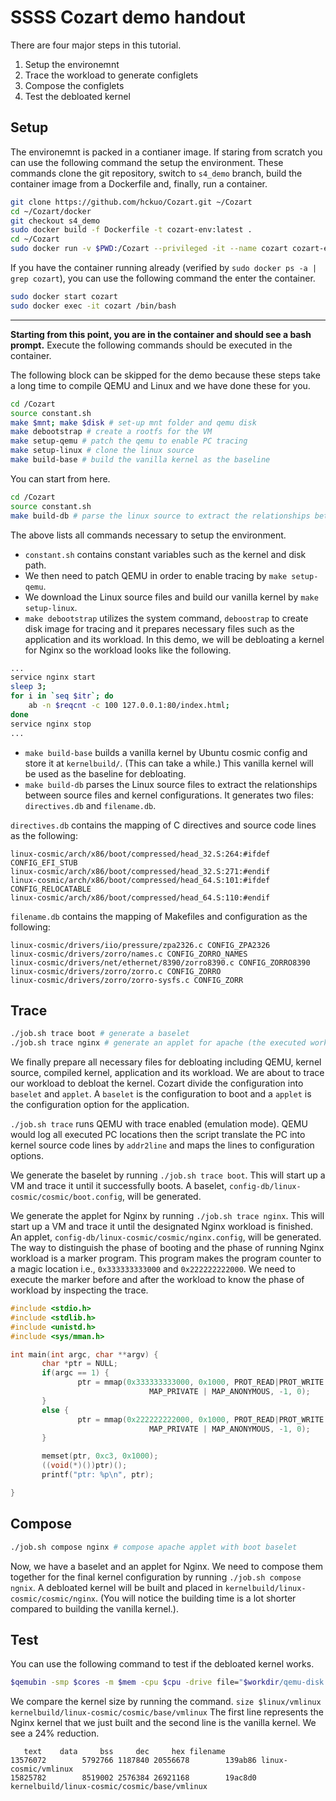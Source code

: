 # SSSS Cozart demo handout

There are four major steps in this tutorial.
1. Setup the environemnt
2. Trace the workload to generate configlets
3. Compose the configlets
4. Test the debloated kernel

## Setup

The environemnt is packed in a contianer image. If staring from scratch you can use the following command the setup the environment. These commands clone the git repository, switch to `s4_demo` branch, build the container image from a Dockerfile and, finally, run a container.

```bash
git clone https://github.com/hckuo/Cozart.git ~/Cozart
cd ~/Cozart/docker
git checkout s4_demo
sudo docker build -f Dockerfile -t cozart-env:latest .
cd ~/Cozart
sudo docker run -v $PWD:/Cozart --privileged -it --name cozart cozart-env /bin/bash
```

If you have the container running already (verified by `sudo docker ps -a | grep cozart`), you can use the following command the enter the container. 

```bash
sudo docker start cozart
sudo docker exec -it cozart /bin/bash
```
----
**Starting from this point, you are in the container and should see a bash prompt.**
Execute the following commands should be executed in the container.


The following block can be skipped for the demo because these steps take a long time to compile QEMU and Linux and we have done these for you. 
```bash
cd /Cozart
source constant.sh
make $mnt; make $disk # set-up mnt folder and qemu disk
make debootstrap # create a rootfs for the VM
make setup-qemu # patch the qemu to enable PC tracing
make setup-linux # clone the linux source
make build-base # build the vanilla kernel as the baseline
```
You can start from here.
```bash
cd /Cozart
source constant.sh
make build-db # parse the linux source to extract the relationships between the configuration options and code
```

The above lists all commands necessary to setup the environment.
- `constant.sh` contains constant variables such as the kernel and disk path.
-  We then need to patch QEMU in order to enable tracing by `make setup-qemu`.
-  We download the Linux source files and build our vanilla kernel by `make setup-linux`.
- `make debootstrap` utilizes the system command, `deboostrap` to create disk image for tracing and it prepares necessary files such as the application and its workload.
In this demo, we will be debloating a kernel for Nginx so the workload looks like the following.

```bash
...
service nginx start
sleep 3;
for i in `seq $itr`; do
    ab -n $reqcnt -c 100 127.0.0.1:80/index.html;
done
service nginx stop
...
```
- `make build-base` builds a vanilla kernel by Ubuntu cosmic config and store it at `kernelbuild/`. (This can take a while.) This vanilla kernel will be used as the baseline for debloating.
-  `make build-db` parses the Linux source files to extract the relationships between source files and kernel configurations. It generates two files: `directives.db` and `filename.db`.

`directives.db` contains the mapping of C directives and source code lines as the following:

```
linux-cosmic/arch/x86/boot/compressed/head_32.S:264:#ifdef CONFIG_EFI_STUB
linux-cosmic/arch/x86/boot/compressed/head_32.S:271:#endif
linux-cosmic/arch/x86/boot/compressed/head_64.S:101:#ifdef CONFIG_RELOCATABLE
linux-cosmic/arch/x86/boot/compressed/head_64.S:110:#endif
```

`filename.db` contains the mapping of Makefiles and configuration as the following:

```
linux-cosmic/drivers/iio/pressure/zpa2326.c CONFIG_ZPA2326
linux-cosmic/drivers/zorro/names.c CONFIG_ZORRO_NAMES
linux-cosmic/drivers/net/ethernet/8390/zorro8390.c CONFIG_ZORRO8390
linux-cosmic/drivers/zorro/zorro.c CONFIG_ZORRO
linux-cosmic/drivers/zorro/zorro-sysfs.c CONFIG_ZORR
```

 
 ## Trace
 ```bash
./job.sh trace boot # generate a baselet
./job.sh trace nginx # generate an applet for apache (the executed workload in the VM is in /benchmark-scripts/nginx.sh)
```
 We finally prepare all necessary files for debloating including QEMU, kernel source, compiled kernel, application and its workload. We are about to trace our workload to debloat the kernel. Cozart divide the configuration into `baselet` and `applet`.
 A `baselet` is the configuration to boot and a `applet` is the configuration option for the application.

 `./job.sh trace` runs QEMU with trace enabled (emulation mode). QEMU would log all executed PC locations then the script translate the PC into
 kernel source code lines by `addr2line` and maps the lines to configuration options.
 
 We generate the baselet by running `./job.sh trace boot`. This will start up a VM and trace it until it successfully boots. A baselet, `config-db/linux-cosmic/cosmic/boot.config`, will be generated.
 
 We generate the applet for Nginx by running `./job.sh trace nginx`. This will start up a VM and trace it until the designated Nginx workload is finished. An applet, `config-db/linux-cosmic/cosmic/nginx.config`, will be generated.
 The way to distinguish the phase of booting and the phase of running Nginx workload is a marker program. This program makes the program counter to a magic location i.e., `0x333333333000` and `0x222222222000`. We need to execute the marker before and after the workload to know the phase of workload by inspecting the trace.
 
 ```c
#include <stdio.h>
#include <stdlib.h>
#include <unistd.h>
#include <sys/mman.h>

int main(int argc, char **argv) {
        char *ptr = NULL;
        if(argc == 1) {
                ptr = mmap(0x333333333000, 0x1000, PROT_READ|PROT_WRITE|PROT_EXEC,
                                MAP_PRIVATE | MAP_ANONYMOUS, -1, 0);
        }
        else {
                ptr = mmap(0x222222222000, 0x1000, PROT_READ|PROT_WRITE|PROT_EXEC,
                                MAP_PRIVATE | MAP_ANONYMOUS, -1, 0);
        }

        memset(ptr, 0xc3, 0x1000);
        ((void(*)())ptr)();
        printf("ptr: %p\n", ptr);

}
```
## Compose
```bash
./job.sh compose nginx # compose apache applet with boot baselet
```
Now, we have a baselet and an applet for Nginx. We need to compose them together for the final kernel configuration by running `./job.sh compose ngnix`.
A debloated kernel will be built and placed in `kernelbuild/linux-cosmic/cosmic/nginx`. (You will notice the building time is a lot shorter compared to building the vanilla kernel.).

## Test
You can use the following command to test if the debloated kernel works.

```bash
$qemubin -smp $cores -m $mem -cpu $cpu -drive file="$workdir/qemu-disk.ext4,if=ide,format=raw" -kernel $kernelbuild/$linux/$base/nginx/vmlinuz* -nographic -no-reboot -append "nokaslr panic=-1 console=ttyS0 root=/dev/sda rw init=/benchmark-scripts/nginx.sh"
```
We compare the kernel size by running the command. `size $linux/vmlinux kernelbuild/linux-cosmic/cosmic/base/vmlinux`
The first line represents the Nginx kernel that we just built and the second line is the vanilla kernel. We see a 24% reduction.
```
   text    data     bss     dec     hex filename
13576072        5792766 1187840 20556678        139ab86 linux-cosmic/vmlinux
15825782        8519002 2576384 26921168        19ac8d0 kernelbuild/linux-cosmic/cosmic/base/vmlinux
```
